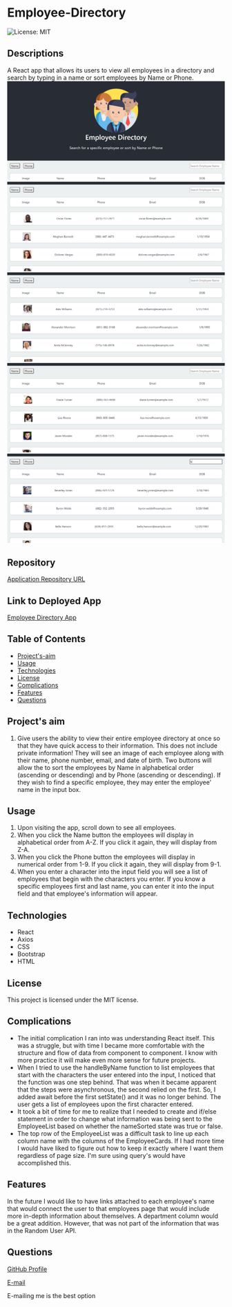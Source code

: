 # Employee-Directory
![License: MIT](https://img.shields.io/badge/License-MIT-Red.svg)

## Descriptions
A React app that allows its users to view all employees in a directory and search by typing in a name or sort employees by Name or Phone.
![Beginning](./assets/images/start.png)
![Start Employees](./assets/images/employees.png)
![Sort By Name](./assets/images/by_name.png)
![Sort By Phone](./assets/images/phone.png)
![Employee Name](./assets/images/emp_name.png)

## Repository
[Application Repository URL](https://github.com/cmcunningham27/Employee-Directory_React)

## Link to Deployed App
[Employee Directory App](https://cmcunningham27.github.io/Employee-Directory_React)

## Table of Contents
- [Project's-aim](#project's-aim)
- [Usage](#usage)
- [Technologies](#technologies)
- [License](#license)
- [Complications](#complications)
- [Features](#features)
- [Questions](#questions)

## Project's aim
1. Give users the ability to view their entire employee directory at once so that they have quick access to their information. This does not include private information! They will see an image of each employee along with their name, phone number, email, and date of birth. Two buttons will allow the to sort the employees by Name in alphabetical order (ascending or descending) and by Phone (ascending or descending). If they wish to find a specific employee, they may enter the employee' name in the input box.

## Usage
1. Upon visiting the app, scroll down to see all employees.
2. When you click the Name button the employees will display in alphabetical order from A-Z. If you click it again, they will display from Z-A.
3. When you click the Phone button the employees will display in numerical order from 1-9. If you click it again, they will display from 9-1.
4. When you enter a character into the input field you will see a list of employees that begin with the characters you enter. If you know a specific employees first and last name, you can enter it into the input field and that employee's information will appear.

## Technologies
* React
* Axios
* CSS
* Bootstrap
* HTML

## License
This project is licensed under the MIT license.

## Complications
* The initial complication I ran into was understanding React itself. This was a struggle, but with time I became more comfortable with the structure and flow of data from component to component. I know with more practice it will make even more sense for future projects.
* When I tried to use the handleByName function to list employees that start with the characters the user entered into the input, I noticed that the function was one step behind. That was when it became apparent that the steps were asynchronous, the second relied on the first. So, I added await before the first setState() and it was no longer behind. The user gets a list of employees upon the first character entered.
* It took a bit of time for me to realize that I needed to create and if/else statement in order to change what information was being sent to the EmployeeList based on whether the nameSorted state was true or false.
* The top row of the EmployeeList was a difficult task to line up each column name with the columns of the EmployeeCards. If I had more time I would have liked to figure out how to keep it exactly where I want them regardless of page size. I'm sure using query's would have accomplished this.

## Features
In the future I would like to have links attached to each employee's name that would connect the user to that employees page that would include more in-depth information about themselves. A department column would be a great addition. However, that was not part of the information that was in the Random User API.

## Questions
[GitHub Profile](https://github.com/cmcunningham27)

[E-mail](mailto:sttepstutoring@yahoo.com)

E-mailing me is the best option
